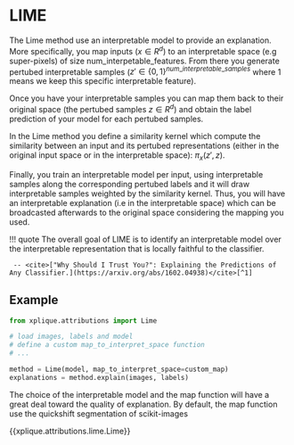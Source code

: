 # LIME

The Lime method use an interpretable model to provide an explanation.
More specifically, you map inputs ($x \in R^d$) to an interpretable space (e.g super-pixels) of size num_interpetable_features.
From there you generate pertubed interpretable samples ($z' \in \{0,1\}^{num\_interpretable\_samples}$
where $1$ means we keep this specific interpretable feature).

Once you have your interpretable samples you can map them back to their original space
(the pertubed samples $z \in R^d$) and obtain the label prediction of your model for each pertubed
samples.

In the Lime method you define a similarity kernel which compute the similarity between an input and
its pertubed representations (either in the original input space or in the interpretable space):
$\pi_x(z',z)$.

Finally, you train an interpretable model per input, using interpretable samples along the
corresponding pertubed labels and it will draw interpretable samples weighted by the similarity kernel.
Thus, you will have an interpretable explanation (i.e in the interpretable space) which can be
broadcasted afterwards to the original space considering the mapping you used.

!!! quote
    The overall goal of LIME is to identify an interpretable model over the interpretable representation that is locally faithful to the classifier.

     -- <cite>["Why Should I Trust You?": Explaining the Predictions of Any Classifier.](https://arxiv.org/abs/1602.04938)</cite>[^1]

## Example

```python
from xplique.attributions import Lime

# load images, labels and model
# define a custom map_to_interpret_space function
# ...

method = Lime(model, map_to_interpret_space=custom_map)
explanations = method.explain(images, labels)
```

The choice of the interpretable model and the map function will have a great deal toward the quality of explanation.
By default, the map function use the quickshift segmentation of scikit-images

{{xplique.attributions.lime.Lime}}


[^1]: ["Why Should I Trust You?": Explaining the Predictions of Any Classifier.](https://arxiv.org/abs/1602.04938)
